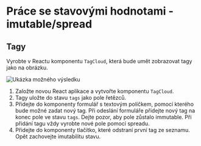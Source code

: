 # Práce se stavovými hodnotami - imutable/spread

## Tagy
Vyrobte v Reactu komponentu `TagCloud`, která bude umět zobrazovat tagy jako na obrázku.

![Ukázka možného výsledku](https://kodim.cz/cms/assets/czechitas/react-2/lekce/hodnoty-stav/cv-react/tagcloud/tagcloud.png)

1. Založte novou React aplikace a vytvořte komponentu `TagCloud`.
2. Tagy uložte do stavu `tags` jako pole řetězců.
3. Přidejte do komponenty formulář s textovým políčkem, pomocí kterého bude možné zadat nový tag. Při odeslání formuláře přidejte nový tag na konec pole ve stavu `tags`. Dejte pozor, aby pole zůstalo immutable. Při přidání tagu vždy vyrobte nové pole pomocí spreadu.
4. Přidejte do komponenty tlačítko, které odstraní první tag ze seznamu. Opět zachovejte imutabilitu stavu.